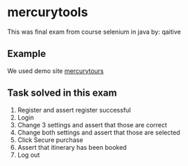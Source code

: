 # mercurytools
This was final exam from course selenium in java by: qaitive
## Example
We used demo site [mercurytours](http://newtours.demoaut.com/)
## Task solved in this exam
1) Register and assert register successful
2) Login
3) Change 3 settings and assert that those are correct
4) Change both settings and assert that those are selected
5) Click Secure purchase
6) Assert that itinerary has been booked
7) Log out
